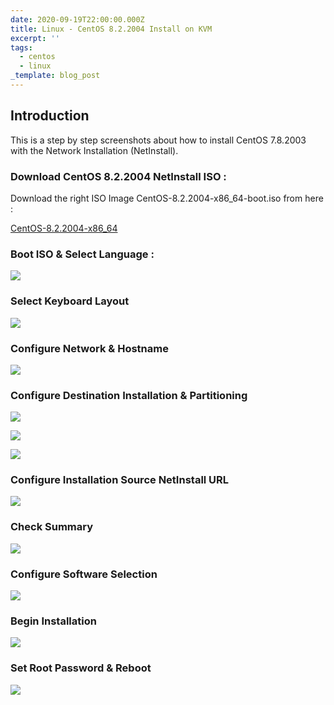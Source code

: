 ```yaml
---
date: 2020-09-19T22:00:00.000Z
title: Linux - CentOS 8.2.2004 Install on KVM
excerpt: ''
tags:
  - centos
  - linux
_template: blog_post
---
```





## Introduction

This is a step by step screenshots about how to install CentOS 7.8.2003 with the Network Installation (NetInstall).

### Download CentOS 8.2.2004 NetInstall ISO :

Download the right ISO Image CentOS-8.2.2004-x86_64-boot.iso from here :

[CentOS-8.2.2004-x86_64](http://mirrors.atosworldline.com/public/centos/8.2.2004/isos/x86_64/ "CentOS-8.2.2004 x86_64 version")

### Boot ISO & Select Language :

![](/images/2020-09-14.png)

### Select Keyboard Layout

![](/images/2020-09-14-2.png)

### Configure Network & Hostname

![](/images/2020-09-20-12_44_26-clipboard.png)

### Configure Destination Installation & Partitioning

![](/images/2020-09-14-5.png)

![](/images/2020-09-14-7.png)

![](/images/2020-09-14-8.png)

### Configure Installation Source NetInstall URL

![](/images/2020-09-14-11.png)

### Check Summary

![](/images/2020-09-18.png)

### Configure Software Selection

![](/images/2020-09-18-1.png)

### Begin Installation

![](/images/2020-09-18-2.png)

### Set Root Password & Reboot

![](/images/2020-09-18-3.png)
